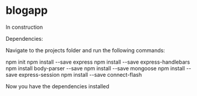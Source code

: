 # blogapp

In construction

Dependencies:

Navigate to the projects folder and run the following commands:

npm init
npm install --save express
npm install --save express-handlebars
npm install body-parser --save
npm install --save mongoose
npm install --save express-session
npm install --save connect-flash

Now you have the dependencies installed
